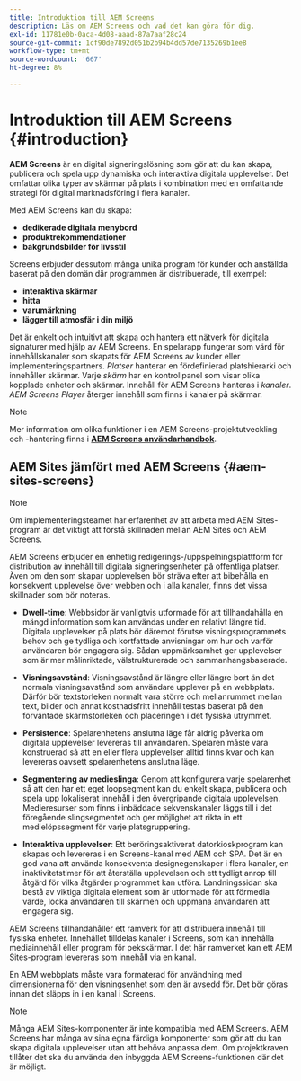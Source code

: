 ```yaml
---
title: Introduktion till AEM Screens
description: Läs om AEM Screens och vad det kan göra för dig.
exl-id: 11781e0b-0aca-4d08-aaad-87a7aaf28c24
source-git-commit: 1cf90de7892d051b2b94b4dd57de7135269b1ee8
workflow-type: tm+mt
source-wordcount: '667'
ht-degree: 8%

---
```


# Introduktion till AEM Screens {#introduction}

**AEM Screens** är en digital signeringslösning som gör att du kan skapa, publicera och spela upp dynamiska och interaktiva digitala upplevelser. Det omfattar olika typer av skärmar på plats i kombination med en omfattande strategi för digital marknadsföring i flera kanaler.

Med AEM Screens kan du skapa:

* **dedikerade digitala menybord**
* **produktrekommendationer**
* **bakgrundsbilder för livsstil**

Screens erbjuder dessutom många unika program för kunder och anställda baserat på den domän där programmen är distribuerade, till exempel:

* **interaktiva skärmar**
* **hitta**
* **varumärkning**
* **lägger till atmosfär i din miljö**

Det är enkelt och intuitivt att skapa och hantera ett nätverk för digitala signaturer med hjälp av AEM Screens. En spelarapp fungerar som värd för innehållskanaler som skapats för AEM Screens av kunder eller implementeringspartners. *Platser* hanterar en fördefinierad platshierarki och innehåller skärmar. Varje *skärm* har en kontrollpanel som visar olika kopplade enheter och skärmar. Innehåll för AEM Screens hanteras i *kanaler*. *AEM Screens Player* återger innehåll som finns i kanaler på skärmar.

>[!NOTE]
>
>Mer information om olika funktioner i en AEM Screens-projektutveckling och -hantering finns i **[AEM Screens användarhandbok](https://experienceleague.adobe.com/en/docs/experience-manager-screens/user-guide/aem-screens-introduction)**.

## AEM Sites jämfört med AEM Screens {#aem-sites-screens}

>[!NOTE]
>
>Om implementeringsteamet har erfarenhet av att arbeta med AEM Sites-program är det viktigt att förstå skillnaden mellan AEM Sites och AEM Screens.

AEM Screens erbjuder en enhetlig redigerings-/uppspelningsplattform för distribution av innehåll till digitala signeringsenheter på offentliga platser. Även om den som skapar upplevelsen bör sträva efter att bibehålla en konsekvent upplevelse över webben och i alla kanaler, finns det vissa skillnader som bör noteras.

* **Dwell-time**: Webbsidor är vanligtvis utformade för att tillhandahålla en mängd information som kan användas under en relativt längre tid. Digitala upplevelser på plats bör däremot förutse visningsprogrammets behov och ge tydliga och kortfattade anvisningar om hur och varför användaren bör engagera sig. Sådan uppmärksamhet ger upplevelser som är mer målinriktade, välstrukturerade och sammanhangsbaserade.

* **Visningsavstånd**: Visningsavstånd är längre eller längre bort än det normala visningsavstånd som användare upplever på en webbplats. Därför bör textstorleken normalt vara större och mellanrummet mellan text, bilder och annat kostnadsfritt innehåll testas baserat på den förväntade skärmstorleken och placeringen i det fysiska utrymmet.

* **Persistence**: Spelarenhetens anslutna läge får aldrig påverka om digitala upplevelser levereras till användaren. Spelaren måste vara konstruerad så att en eller flera upplevelser alltid finns kvar och kan levereras oavsett spelarenhetens anslutna läge.

* **Segmentering av medieslinga**: Genom att konfigurera varje spelarenhet så att den har ett eget loopsegment kan du enkelt skapa, publicera och spela upp lokaliserat innehåll i den övergripande digitala upplevelsen. Medieresurser som finns i inbäddade sekvenskanaler läggs till i det föregående slingsegmentet och ger möjlighet att rikta in ett medielöpssegment för varje platsgruppering.

* **Interaktiva upplevelser**: Ett beröringsaktiverat datorkioskprogram kan skapas och levereras i en Screens-kanal med AEM och SPA. Det är en god vana att använda konsekventa designegenskaper i flera kanaler, en inaktivitetstimer för att återställa upplevelsen och ett tydligt anrop till åtgärd för vilka åtgärder programmet kan utföra. Landningssidan ska bestå av viktiga digitala element som är utformade för att förmedla värde, locka användaren till skärmen och uppmana användaren att engagera sig.

AEM Screens tillhandahåller ett ramverk för att distribuera innehåll till fysiska enheter. Innehållet tilldelas kanaler i Screens, som kan innehålla mediainnehåll eller program för pekskärmar. I det här ramverket kan ett AEM Sites-program levereras som innehåll via en kanal.

En AEM webbplats måste vara formaterad för användning med dimensionerna för den visningsenhet som den är avsedd för. Det bör göras innan det släpps in i en kanal i Screens.

>[!NOTE]
>Många AEM Sites-komponenter är inte kompatibla med AEM Screens. AEM Screens har många av sina egna färdiga komponenter som gör att du kan skapa digitala upplevelser utan att behöva anpassa dem. Om projektkraven tillåter det ska du använda den inbyggda AEM Screens-funktionen där det är möjligt.
